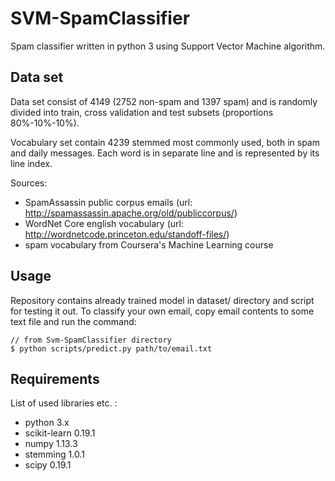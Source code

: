 # SVM-SpamClassifier

Spam classifier written in python 3 using Support Vector Machine algorithm.

## Data set

Data set consist of 4149 (2752 non-spam and 1397 spam) and is randomly divided into train, cross validation and test subsets (proportions 80%-10%-10%). 

Vocabulary set contain 4239 stemmed most commonly used, both in spam and daily messages. Each word is in separate line and is represented by its line index.

Sources:
* SpamAssassin public corpus emails (url: http://spamassassin.apache.org/old/publiccorpus/)
* WordNet Core english vocabulary (url: http://wordnetcode.princeton.edu/standoff-files/)
* spam vocabulary from Coursera's Machine Learning course

## Usage

Repository contains already trained model in dataset/ directory and script for testing it out.
To classify your own email, copy email contents to some text file and run the command:
```
// from Svm-SpamClassifier directory
$ python scripts/predict.py path/to/email.txt
```

## Requirements

List of used libraries etc. :
* python 3.x
* scikit-learn 0.19.1
* numpy 1.13.3
* stemming 1.0.1
* scipy 0.19.1 

